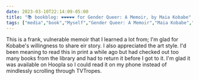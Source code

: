 ---date: 2023-03-10T22:14:09-05:00title: "📚 bookblog: ❤️❤️❤️❤️❤️ for Gender Queer: A Memoir, by Maia Kobabe"tags: ["media","book","Myself","Gender Queer: A Memoir","Maia Kobabe","LGBTQ","comics","hoopla","libraries","TVTropes"]---This is a frank, vulnerable memoir that I learned a lot from; I'm glad for Kobabe's willingness to share eir story. I also appreciated the art style. I'd been meaning to read this in print a while ago but had checked out too many books from the library and had to return it before I got to it. I'm glad it was available on Hoopla so I could read it on my phone instead of mindlessly scrolling through TVTropes.
